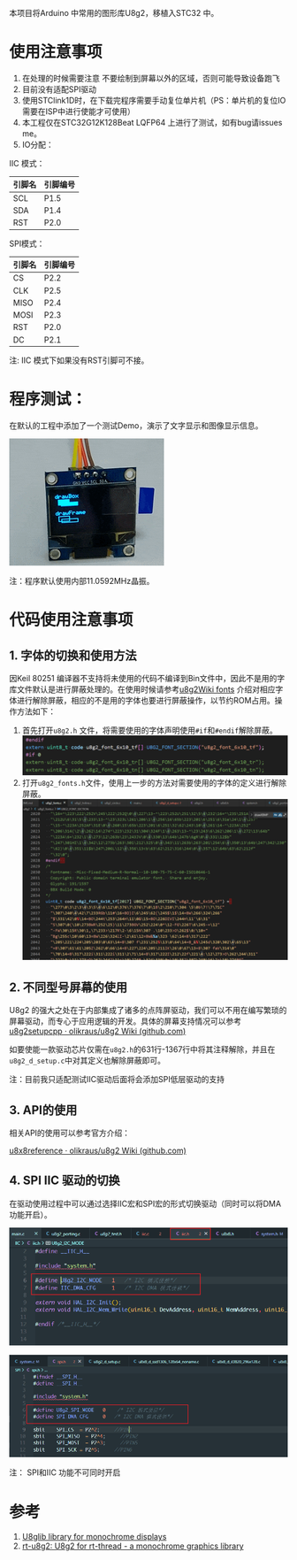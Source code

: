 本项目将Arduino 中常用的图形库U8g2，移植入STC32 中。

# 使用注意事项

1. 在处理的时候需要注意 不要绘制到屏幕以外的区域，否则可能导致设备跑飞
2. 目前没有适配SPI驱动
3. 使用STClink1D时，在下载完程序需要手动复位单片机（PS：单片机的复位IO 需要在ISP中进行使能才可使用）
4. 本工程仅在STC32G12K128Beat LQFP64 上进行了测试，如有bug请issues me。
5. IO分配：

IIC 模式：

| 引脚名 | 引脚编号 |
| ------ | -------- |
| SCL    | P1.5     |
| SDA    | P1.4     |
| RST    | P2.0     |

SPI模式：

| 引脚名 | 引脚编号 |
| ------ | -------- |
| CS     | P2.2     |
| CLK    | P2.5     |
| MISO   | P2.4     |
| MOSI   | P2.3     |
| RST    | P2.0     |
| DC     | P2.1     |

注: IIC 模式下如果没有RST引脚可不接。

# 程序测试：

在默认的工程中添加了一个测试Demo，演示了文字显示和图像显示信息。

![img](Images/graphic_test.gif)

注：程序默认使用内部11.0592MHz晶振。

# 代码使用注意事项

## 1. 字体的切换和使用方法

因Keil 80251 编译器不支持将未使用的代码不编译到Bin文件中，因此不是用的字库文件默认是进行屏蔽处理的。在使用时候请参考[u8g2Wiki fonts](https://github.com/olikraus/u8g2/wiki/fntlist8x8) 介绍对相应字体进行解除屏蔽，相应的不是用的字体也要进行屏蔽操作，以节约ROM占用。操作方法如下：
1. 首先打开`u8g2.h` 文件，将需要使用的字体声明使用`#if`和`#endif`解除屏蔽。
![image-20220806210942809](Images/font_set1.png)
2. 打开`u8g2_fonts.h`文件，使用上一步的方法对需要使用的字体的定义进行解除屏蔽。
![image-20220806213500158](Images/font_set2.png)

## 2. 不同型号屏幕的使用

U8g2 的强大之处在于内部集成了诸多的点阵屏驱动，我们可以不用在编写繁琐的屏幕驱动，而专心于应用逻辑的开发。具体的屏幕支持情况可以参考[u8g2setupcpp · olikraus/u8g2 Wiki (github.com)](https://github.com/olikraus/u8g2/wiki/u8g2setupcpp#st7920-128x64)

如要使能一款驱动芯片仅需在`u8g2.h`的631行-1367行中将其注释解除，并且在`u8g2_d_setup.c`中对其定义也解除屏蔽即可。

注：目前我只适配测试IIC驱动后面将会添加SPI低层驱动的支持

## 3. API的使用

相关API的使用可以参考官方介绍：

[u8x8reference · olikraus/u8g2 Wiki (github.com)](https://github.com/olikraus/u8g2/wiki/u8x8reference)

## 4. SPI IIC 驱动的切换

在驱动使用过程中可以通过选择IIC宏和SPI宏的形式切换驱动（同时可以将DMA功能开启）。

![image-20220821172903653](Images\define_set.png)

![image-20220821173005194](Images\define2_set.png)

注： SPI和IIC 功能不可同时开启

# 参考

1. [U8glib library for monochrome displays](https://github.com/olikraus/u8g2)
2. [rt-u8g2: U8g2 for rt-thread - a monochrome graphics library](https://github.com/wuhanstudio/rt-u8g2)